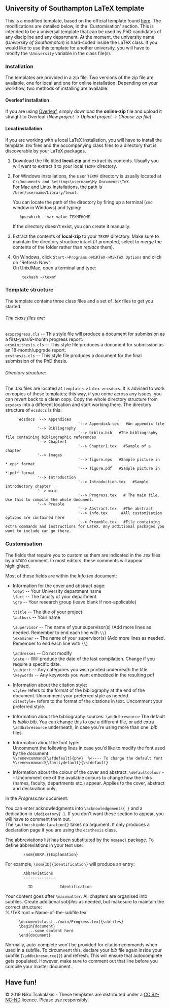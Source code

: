 ## University of Southampton LaTeX template ##


This is a modified template, based on the official template found [here](http://edshare.soton.ac.uk/19374/ "LaTeX Thesis template").
The modifications are detailed below, in the 'Customisation' section.
This is intended to be a universal template that can be used by PhD candidates of any discipline and any department.
At the moment, the university name (*University of Southampton*) is hard-coded inside the LaTeX class.
If you would like to use this template for another university, you will have to modify the `\University` variable in the class file(s).

### Installation ###
The templates are provided in a zip file. 
Two versions of the zip file are available, one for local and one for online installation.
Depending on your workflow, two methods of installing are available:

#### Overleaf installation ####
If you are using [Overleaf](https://www.overleaf.com/ "Overleaf"), simply download the **online-zip** file and upload it straight to Overleaf
(*New project -> Upload project -> Choose zip file*).

#### Local installation ####
If you are working with a local LaTeX installation, you will have to install the template *.tex* files and the accompanying class files
to a directory that is discoverable by your LaTeX packages.     

1. Download the file titled **local-zip** and extract its contents. Usually you will want to extract it to your local `TEXMF` directory.   

2. For Windows installations, the user `TEXMF` directory is usually located at `C:\Documents and Settings\username\My Documents\TeX`.    
For Mac and Linux installations, the path is `/User/username/Library/texmf`.   
     
    You can locate the path of the directory by firing up a terminal (`cmd` window in Windows) and typing:  


          kpsewhich --var-value TEXMFHOME
   


    If the directory doesn't exist, you can create it manually.   

3. Extract the contents of **local-zip** to your `TEXMF` directory. Make sure to maintain the directory structure intact
(if prompted, select to *merge* the contents of the folder rather than *replace* them).   

4. On Windows, click `Start->Programs->MiKTeX->MikTeX Options` and click on "Refresh Now".   
    On Unix/Mac, open a terminal and type:   
    
           texhash ~/texmf   


### Template structure ###
The template contains three class files and a set of *.tex* files to get you started.   

###### The class files are:   

`ecsprogress.cls` -- This style file will produce a document for submission as a first-year/9-month progress report.   
`ecsminithesis.cls` -- This style file produces a document for submission as an 18-month/upgrade report.   
`ecsthesis.cls` -- This style file produces a document for the final submission of the PhD thesis.   



###### Directory structure:
The *.tex* files are located at `templates->latex->ecsdocs`. It is advised to work on copies of these templates;
this way, if you come across any issues, you can revert back to a clean copy. Copy the whole directory structure from
`ecsdocs` into a different location and start working there. The directory structure of `ecsdocs` is this:   

          ecsdocs  --> Appendices   
                                    '--> AppendixA.tex   #An appendix file
                  '--> Bibliography 
                                    '--> biblio.bib   #The bibliography file containing bibliographic references
                  '--> Chapter1 
                                    '--> Chapter1.tex   #Sample of a chapter
                  '--> Images 
                                    '--> figure.eps   #Sample picture in *.eps* format
                                    '--> figure.pdf   #Sample picture in *.pdf* format
                  '--> Introduction 
                                    '--> Introduction.tex   #Sample introductory chapter
                  '--> main 
                                    '--> Progress.tex   # The main file. Use this to compile the whole document.
                  '--> Preable 
                                    '--> Abstract.tex   #The abstract
                                    '--> Info.tex      #All customisation options are contained here
                                    '--> Preamble.tex   #File containing extra commands and instructions for LaTeX. Any additional packages you want to include can go there.   
 


### Customisation ###
The fields that require you to customise them are indicated in the *.tex* files by a `%TODO` comment. In most editors, these
comments will appear highlighted.   


Most of these fields are within the *Info.tex* document:   

- Information for the cover and abstract page:   
    `\dept` -- Your University department name   
    `\fact` -- The faculty of your department   
    `\grp` -- Your research group (leave blank if non-applicable)   
   
    `\title` -- The title of your project   
    `\authors` -- Your name   
    
    `\supervisor` -- The name of your supervisor(s) (Add more lines as needed. Remember to end each line with `\\`)   
    `\examiner` -- The name of your supervisor(s) (Add more lines as needed. Remember to end each line with `\\`)   

     `\addresses` -- Do not modify   
     `\date` -- Will produce the date of the last compilation. Change if you require a specific date.   
     `\subject` -- Any categories you wish printed underneath the title   
     `\keywords` -- Any keywords you want embedded in the resulting pdf   

- Information about the citation style:   
    `style=` refers to the format of the bibliography at the end of the document. Uncomment your preferred style as needed.   
    `citestyle=` refers to the format of the citations in text. Uncomment your preferred style.   

- Information about the bibliography sources:
    `\addbibresource` The default is *biblio.bib*. You can change this to use a different file, or add extra `\addbibresource`
    underneath, in case you're using more than one *.bib* files.   
    
- Information about the font type:   
    Uncomment the following lines in case you'd like to modify the font used by the document:   
    `%\renewcommand{\sfdefault}{phv}  %<---- To change the default font`   
    `%\renewcommand{\familydefault}{\sfdefault}`    

- Information about the colour of the cover and abstract:
    `\defaultcolour` -- Uncomment one of the available colours to change how the links (names, faculty, departments etc.) appear.
    Applies to the cover, abstract and declaration only.   
    

In the *Progress.tex* document:   

You can enter acknowledgments into `\acknowledgements{ }` and a dedication in `\dedicatory{ }`. If you don't want these
section to appear, you will have to comment them out.   
The `\authorshipdeclaration{}` takes no argument. It only produces a declaration page if you are using the `ecsthesis` class.   

The abbreviations list has been substituted by the `nomencl` package. To define abbreviations in your text use:   

            \nom{ABRV.}{Explanation}   
          
For example, `\nom{ID}{Identification}` will produce an entry:    

            Abbreviations   
            --------------
            
              ID            Identification    


Your content goes after `\mainmatter`. 
All chapters are organised into subfiles.
Create additional *subfiles* as needed,
but makesure to maintain the correct structure:   
          % !TeX root = Name-of-the-subfile.tex
          
          \documentclass[../main/Progress.tex]{subfiles}
          \begin{document}
              ...some content here
          \end{document}   
          
 Normally, auto-complete won't be provided for citation commands when used in a subfile. 
 To circumvent this, declare your *bib* file again inside your subfile (`\addbibresource{}`) and refresh.
 This will ensure that autocomplete gets populated.
 However, make sure to comment out that line before you compile your master document.   
 
 
    
    
    
    
 ## Have fun! ##
 &copy; 2019 Niko Tsakalakis - These templates are distributed under a [CC BY-NC-ND](https://creativecommons.org/licenses/by-nc-nd/2.0/uk/) licence.
 Please use responsibly. 





